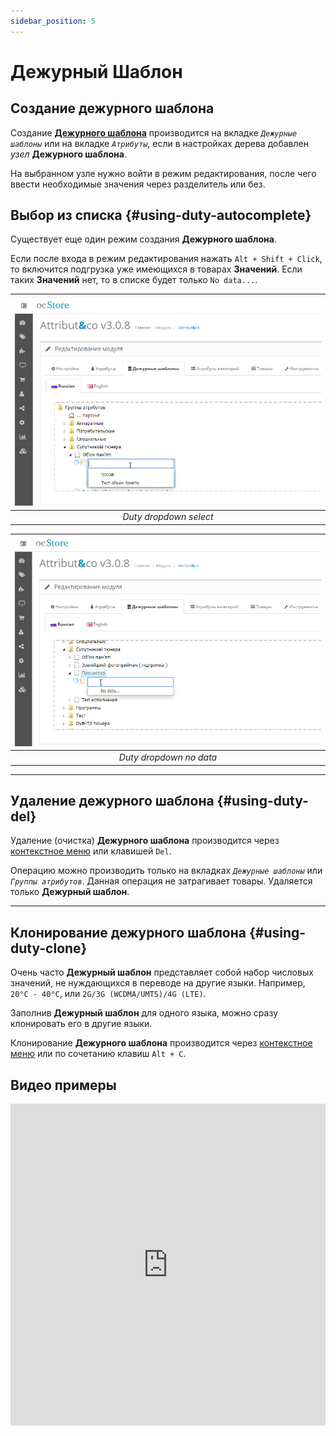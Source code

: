 ```yaml
---
sidebar_position: 5
---
```


# Дежурный Шаблон

## Создание дежурного шаблона

Создание [**Дежурного шаблона**](/general-info/duty.md) производится на вкладке *`Дежурные шаблоны`* или на вкладке *`Атрибуты`*, если в настройках дерева добавлен *узел* **Дежурного шаблона**.  

На выбранном узле нужно войти в режим редактирования, после чего ввести необходимые значения через разделитель или без.  

## Выбор из списка {#using-duty-autocomplete}

Существует еще один режим создания **Дежурного шаблона**.  

Если после входа в режим редактирования нажать `Alt + Shift + Click`, то включится подгрузка уже имеющихся в товарах **Значений**. Если таких **Значений** нет, то в списке будет только `No data...`.  

| ![Duty dropdown select](/img/tutorial/duty1.jpg) |
|:--:|
| *Duty dropdown select* |  

| ![Duty dropdown no data](/img/tutorial/duty2.jpg) |
|:--:|
| *Duty dropdown no data* |

---

## Удаление дежурного шаблона {#using-duty-del}

Удаление (очистка) **Дежурного шаблона** производится через [контекстное меню](/module-features/context-menu.md) или клавишей `Del`.  

Операцию можно производить только на вкладках *`Дежурные шаблоны`* или *`Группы атрибутов`*. Данная операция не затрагивает товары. Удаляется только **Дежурный шаблон**.  

---

## Клонирование дежурного шаблона {#using-duty-clone}

Очень часто **Дежурный шаблон** представляет собой набор числовых значений, не нуждающихся в переводе на другие языки. Например, `20°C - 40°C`, или `2G/3G (WCDMA/UMTS)/4G (LTE)`.  

Заполнив **Дежурный шаблон** для одного языка, можно сразу клонировать его в другие языки.  

Клонирование **Дежурного шаблона** производится через [контекстное меню](/module-features/context-menu.md) или по сочетанию клавиш `Alt + C`.

## Видео примеры

<iframe width="100%" height="515" src="https://www.youtube.com/embed/zdL9XxdNmyA" title="YouTube video player" frameborder="0" allow="accelerometer; autoplay; clipboard-write; encrypted-media; gyroscope; picture-in-picture" allowfullscreen></iframe>